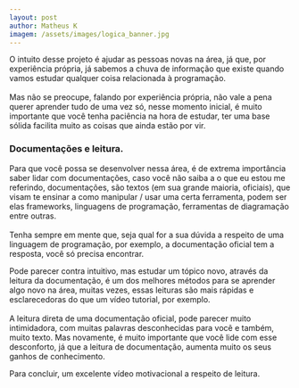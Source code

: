 ```yaml
---
layout: post 
author: Matheus K
imagem: /assets/images/logica_banner.jpg
---
```

<p>O intuito desse projeto é ajudar as pessoas novas na área, já que, por experiência própria, já sabemos a chuva de informação que existe quando vamos estudar qualquer coisa relacionada à programação.
<br>
    <br>
Mas não se preocupe, falando por experiência própria, não vale a pena querer aprender tudo de uma vez só, nesse momento inicial, é muito importante que você tenha paciência na hora de estudar, ter uma base sólida facilita muito as coisas que ainda estão por vir.
</p>

<h3>Documentações e leitura.</h3>

<p>
  
Para que você possa se desenvolver nessa área, é de extrema importância saber lidar com documentações, caso você não saiba a o que eu estou me referindo, documentações, são textos (em sua grande maioria, oficiais), que visam te ensinar a como manipular / usar uma certa ferramenta, podem ser elas frameworks, linguagens de programação, ferramentas de diagramação entre outras.
<br><br>
Tenha sempre em mente que, seja qual for a sua dúvida a respeito de uma linguagem de programação, por exemplo, a documentação oficial tem a resposta, você só precisa encontrar.

Pode parecer contra intuitivo, mas estudar um tópico novo, através da leitura da documentação, é um dos melhores métodos para se aprender algo novo na área, muitas vezes, essas leituras são mais rápidas e esclarecedoras do que um vídeo tutorial, por exemplo.
<br><br>
A leitura direta de uma documentação oficial, pode parecer muito intimidadora, com muitas palavras desconhecidas para você e também, muito texto.
Mas novamente, é muito importante que você lide com esse desconforto, já que a leitura de documentação, aumenta muito os seus ganhos de conhecimento.

Para concluir, um excelente <a >vídeo motivacional a respeito de leitura.</a>

</p>
